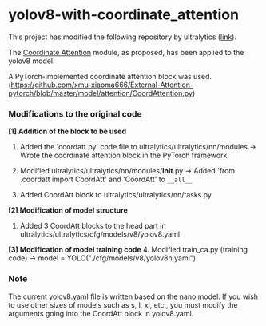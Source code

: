 # yolov8-with-coordinate_attention
This project has modified the following repository by ultralytics ([link](https://github.com/ultralytics/ultralytics)).

The [Coordinate Attention](https://arxiv.org/pdf/2103.02907.pdf) module, as proposed, has been applied to the yolov8 model.

A PyTorch-implemented coordinate attention block was used.
(https://github.com/xmu-xiaoma666/External-Attention-pytorch/blob/master/model/attention/CoordAttention.py)

### Modifications to the original code
**[1] Addition of the block to be used**
1. Added the 'coordatt.py' code file to ultralytics/ultralytics/nn/modules
   -> Wrote the coordinate attention block in the PyTorch framework

2. Modified ultralytics/ultralytics/nn/modules/__init__.py
   -> Added 'from .coordatt import CoordAtt' and 'CoordAtt' to `__all__`

3. Added CoordAtt block to ultralytics/ultralytics/nn/tasks.py

**[2] Modification of model structure**
1. Added 3 CoordAtt blocks to the head part in ultralytics/ultralytics/cfg/models/v8/yolov8.yaml

**[3] Modification of model training code**
4. Modified train_ca.py (training code)
   -> model = YOLO("./cfg/models/v8/yolov8n.yaml")

### Note
The current yolov8.yaml file is written based on the nano model. If you wish to use other sizes of models such as s, l, xl, etc., you must modify the arguments going into the CoordAtt block in yolov8.yaml.

